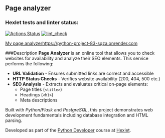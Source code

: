 ## Page analyzer
### Hexlet tests and linter status:
[![Actions Status](https://github.com/kamusia/python-project-83/actions/workflows/hexlet-check.yml/badge.svg)](https://github.com/kamusia/python-project-83/actions)
[![lint_check](https://github.com/kamusia/python-project-83/actions/workflows/my_workflow.yml/badge.svg)](https://github.com/kamusia/python-project-83/actions/workflows/my_workflow.yml)

[My page analyzer](https://python-project-83-swyv.onrender.com)https://python-project-83-sqza.onrender.com


###Description
**Page Analyzer** is an online tool that allows you to check websites for availability and analyze their SEO elements. This service performs the following:

- **URL Validation** - Ensures submitted links are correct and accessible
- **HTTP Status Checks** - Verifies website availability (200, 404, 500 etc.)
- **SEO Analysis** - Extracts and evaluates critical on-page elements:
  - Page titles (`<title>`)
  - Headings (`<h1>`)
  - Meta descriptions

Built with *Python/Flask* and *PostgreSQL*, this project demonstrates web development fundamentals including database integration and HTML parsing.

Developed as part of the [Python Developer](https://hexlet.io/programs/python) course at [Hexlet](https://hexlet.io).
